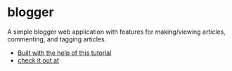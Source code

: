 # blogger
A simple blogger web application with features for making/viewing articles, commenting, and tagging articles. 
* [Built with the help of this tutorial](http://tutorials.jumpstartlab.com/projects/blogger.html)
* [check it out at](https://lit-meadow-3890.herokuapp.com/articles/1)
